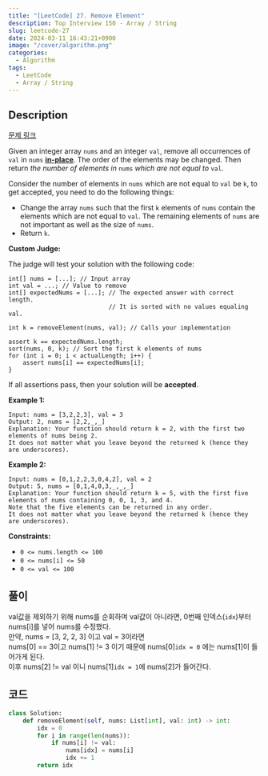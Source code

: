 ```yaml
---
title: "[LeetCode] 27. Remove Element"
description: Top Interview 150 - Array / String
slug: leetcode-27
date: 2024-03-11 16:43:21+0900
image: "/cover/algorithm.png"
categories:
  - Algorithm
tags:
  - LeetCode
  - Array / String
---
```


## Description

[문제 링크](https://leetcode.com/problems/remove-element/description/?envType=study-plan-v2&envId=top-interview-150)

Given an integer array `nums` and an integer `val`, remove all occurrences of
`val` in `nums` [**in-place**](https://en.wikipedia.org/wiki/In-place_algorithm). The order of the elements may be changed. Then return
_the number of elements in_ `nums` _which are not equal to_ `val`.

Consider the number of elements in `nums` which are not equal to `val` be
`k`, to get accepted, you need to do the following things:

- Change the array `nums` such that the first `k` elements of `nums`
  contain the elements which are not equal to `val`. The remaining elements of
  `nums` are not important as well as the size of `nums`.
- Return `k`.

**Custom Judge:**

The judge will test your solution with the following code:

```
int[] nums = [...]; // Input array
int val = ...; // Value to remove
int[] expectedNums = [...]; // The expected answer with correct length.
                            // It is sorted with no values equaling val.

int k = removeElement(nums, val); // Calls your implementation

assert k == expectedNums.length;
sort(nums, 0, k); // Sort the first k elements of nums
for (int i = 0; i < actualLength; i++) {
    assert nums[i] == expectedNums[i];
}

```

If all assertions pass, then your solution will be **accepted**.

**Example 1:**

```
Input: nums = [3,2,2,3], val = 3
Output: 2, nums = [2,2,_,_]
Explanation: Your function should return k = 2, with the first two elements of nums being 2.
It does not matter what you leave beyond the returned k (hence they are underscores).

```

**Example 2:**

```
Input: nums = [0,1,2,2,3,0,4,2], val = 2
Output: 5, nums = [0,1,4,0,3,_,_,_]
Explanation: Your function should return k = 5, with the first five elements of nums containing 0, 0, 1, 3, and 4.
Note that the five elements can be returned in any order.
It does not matter what you leave beyond the returned k (hence they are underscores).

```

**Constraints:**

- `0 <= nums.length <= 100`
- `0 <= nums[i] <= 50`
- `0 <= val <= 100`

## 풀이

val값을 제외하기 위해 nums를 순회하며 val값이 아니라면, 0번째 인덱스(`idx`)부터 nums[i]를 넣어 nums를 수정했다.  
만약, nums = [3, 2, 2, 3] 이고 val = 3이라면  
nums[0] == 3이고 nums[1] != 3 이기 때문에 nums[0]`idx = 0` 에는 nums[1]이 들어가게 된다.  
이후 nums[2] != val 이니 nums[1]`idx = 1`에 nums[2]가 들어간다.

## 코드

```python
class Solution:
    def removeElement(self, nums: List[int], val: int) -> int:
        idx = 0
        for i in range(len(nums)):
            if nums[i] != val:
                nums[idx] = nums[i]
                idx += 1
        return idx

```
